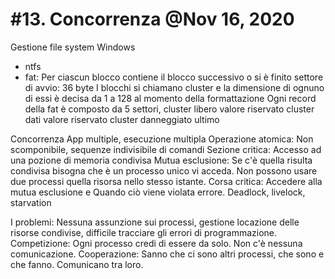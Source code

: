 # #13. Concorrenza @Nov 16, 2020

Gestione file system Windows

- ntfs
- fat: Per ciascun blocco contiene il blocco successivo o si è finito
settore di avvio: 36 byte
I blocchi si chiamano cluster e la dimensione di ognuno di essi è decisa da 1 a 128 al momento della formattazione
Ogni record della fat è composto da 5 settori, cluster libero valore riservato cluster dati valore riservato cluster danneggiato ultimo

Concorrenza
App multiple, esecuzione multipla
Operazione atomica: Non scomponibile, sequenze indivisibile di comandi
Sezione critica: Accesso ad una pozione di memoria condivisa
Mutua esclusione: Se c'è quella risulta condivisa bisogna che è un processo unico vi acceda. Non possono usare due processi quella risorsa nello stesso istante.
Corsa critica: Accedere alla mutua esclusione e Quando ciò viene violata errore.
Deadlock, livelock, starvation

I problemi: Nessuna assunzione sui processi, gestione locazione delle risorse condivise, difficile tracciare gli errori di programmazione.
Competizione: Ogni processo credi di essere da solo. Non c'è nessuna comunicazione.
Cooperazione: Sanno che ci sono altri processi, che sono e che fanno. Comunicano tra loro.
